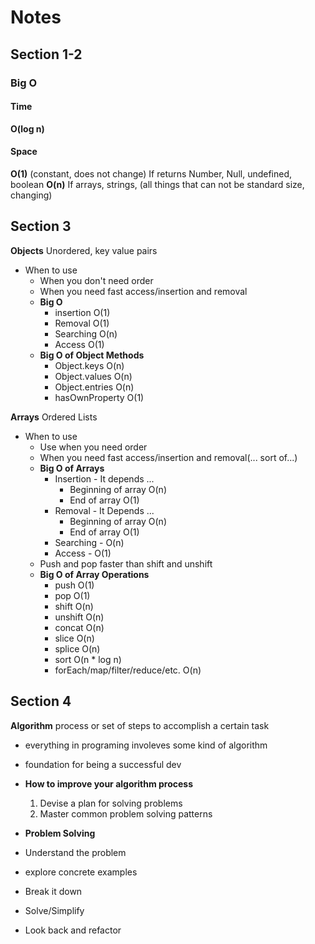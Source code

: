 # Notes

## Section 1-2

### Big O

#### Time

**O(log n)**

#### Space

**O(1)** (constant, does not change) If returns Number, Null, undefined, boolean
**O(n)** If arrays, strings, (all things that can not be standard size, changing)

## Section 3

**Objects** Unordered, key value pairs

- When to use
  - When you don't need order
  - When you need fast access/insertion and removal
  - **Big O**
    - insertion O(1)
    - Removal O(1)
    - Searching O(n)
    - Access O(1)
  - **Big O of Object Methods**
    - Object.keys O(n)
    - Object.values O(n)
    - Object.entries O(n)
    - hasOwnProperty O(1)

**Arrays** Ordered Lists

- When to use
  - Use when you need order
  - When you need fast access/insertion and removal(... sort of...)
  - **Big O of Arrays**
    - Insertion - It depends ...
      - Beginning of array O(n)
      - End of array O(1)
    - Removal - It Depends ...
      - Beginning of array O(n)
      - End of array O(1)
    - Searching - O(n)
    - Access - O(1)
  - Push and pop faster than shift and unshift
  - **Big O of Array Operations**
    - push O(1)
    - pop O(1)
    - shift O(n)
    - unshift O(n)
    - concat O(n)
    - slice O(n)
    - splice O(n)
    - sort O(n * log n)
    - forEach/map/filter/reduce/etc. O(n)

## Section 4

**Algorithm** process or set of steps to accomplish a certain task

- everything in programing involeves some kind of algorithm
- foundation for being a successful dev

- **How to improve your algorithm process**
  1. Devise a plan for solving problems
  2. Master common problem solving patterns

- **Problem Solving**
- Understand the problem
- explore concrete examples
- Break it down
- Solve/Simplify
- Look back and refactor
